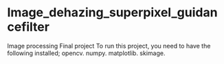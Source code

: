 # Image_dehazing_superpixel_guidancefilter
Image processing Final project
To run this project, you need to have the following installed;
opencv.
numpy.
matplotlib.
skimage.
